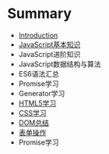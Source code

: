 # Summary

* [Introduction](README.md)
* [JavaScript基本知识](chapter1.md)
* JavaScript进阶知识
* JavaScript数据结构与算法
* ES6语法汇总
* Promise学习
* Generator学习
* [HTML5学习](html5xue-xi.md)
* [CSS学习](cssxue-xi.md)
* [DOM总结](domzong-jie.md)
* [表单操作](biao-dan-cao-zuo.md)
* Promise学习

